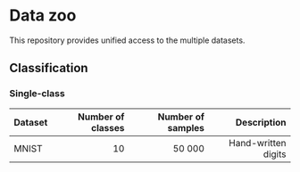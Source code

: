 # Data zoo

This repository provides unified access to the multiple datasets.

## Classification

### Single-class

| Dataset | Number of classes | Number of samples | Description |
| --- | ---: | ---: | ---: |
| MNIST | 10 | 50 000 | Hand-written digits |